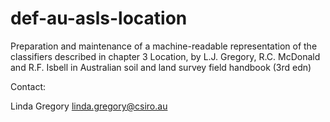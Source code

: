 # def-au-asls-location
Preparation and maintenance of a machine-readable representation of the classifiers described in chapter 3 Location, by L.J. Gregory, R.C. McDonald and R.F. Isbell in Australian soil and land survey field handbook (3rd edn)


Contact: 

Linda Gregory
linda.gregory@csiro.au 
